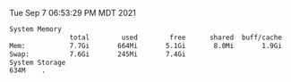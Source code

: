 Tue Sep  7 06:53:29 PM MDT 2021
```bash
System Memory
               total        used        free      shared  buff/cache   available
Mem:           7.7Gi       664Mi       5.1Gi       8.0Mi       1.9Gi       6.7Gi
Swap:          7.6Gi       245Mi       7.4Gi
System Storage
634M	.
```
```bash
